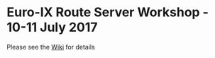 # Euro-IX Route Server Workshop - 10-11 July 2017

Please see the [Wiki](https://github.com/euro-ix/rs-workshop-july-2017/wiki) for details
